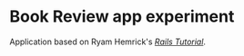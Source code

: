 # Book Review app experiment

Application based on Ryam Hemrick's <a href="https://www.youtube.com/watch?v=AMai9EZesXY"><em>Rails Tutorial</em></a>.